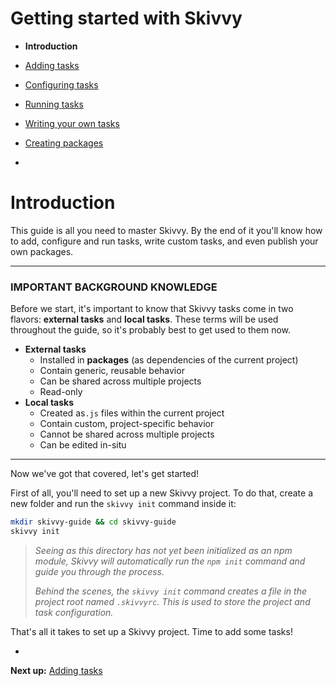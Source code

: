 # Getting started with Skivvy

- **Introduction**
- [Adding tasks](01-adding-tasks.md)
- [Configuring tasks](02-configuring-tasks.md)
- [Running tasks](03-running-tasks.md)
- [Writing your own tasks](04-writing-tasks.md)
- [Creating packages](05-creating-packages.md)

-

# Introduction

This guide is all you need to master Skivvy. By the end of it you'll know how to add, configure and run tasks, write custom tasks, and even publish your own packages.

---

### IMPORTANT BACKGROUND KNOWLEDGE

Before we start, it's important to know that Skivvy tasks come in two flavors: **external tasks** and **local tasks**. These terms will be used throughout the guide, so it's probably best to get used to them now.

- **External tasks**
	- Installed in **packages** (as dependencies of the current project)
	- Contain generic, reusable behavior
	- Can be shared across multiple projects
	- Read-only
- **Local tasks**
	- Created as`.js` files within the current project
	- Contain custom, project-specific behavior
	- Cannot be shared across multiple projects
	- Can be edited in-situ

---

Now we've got that covered, let's get started!

First of all, you'll need to set up a new Skivvy project. To do that, create a new folder and run the `skivvy init` command inside it:

```bash
mkdir skivvy-guide && cd skivvy-guide
skivvy init
```
> _Seeing as this directory has not yet been initialized as an npm module, Skivvy will automatically run the `npm init` command and guide you through the process._
>
> _Behind the scenes, the `skivvy init` command creates a file in the project root named `.skivvyrc`. This is used to store the project and task configuration._

That's all it takes to set up a Skivvy project. Time to add some tasks!

-

**Next up:** [Adding tasks](01-adding-tasks.md)
